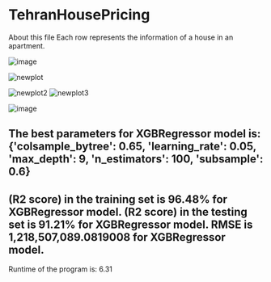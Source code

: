 # TehranHousePricing

About this file
Each row represents the information of a house in an apartment.


![image](https://user-images.githubusercontent.com/100142624/184506705-4c72581e-82ca-4467-b4d9-49e25a892660.png)

![newplot](https://user-images.githubusercontent.com/100142624/184506721-bfc3c642-cff2-4776-8890-7bc408c817fd.png)


![newplot2](https://user-images.githubusercontent.com/100142624/184506740-e480bd41-66ec-4650-852a-279ec683a668.png)
![newplot3](https://user-images.githubusercontent.com/100142624/184506741-af74078b-0552-4d09-ba10-8520ac8b9c4a.png)



![image](https://user-images.githubusercontent.com/100142624/184538196-eeb7f749-216b-49c8-ab38-0d9f10a6211e.png)


The best parameters for XGBRegressor model is: {'colsample_bytree': 0.65, 'learning_rate': 0.05, 'max_depth': 9, 'n_estimators': 100, 'subsample': 0.6}
--------------------
(R2 score) in the training set is 96.48% for XGBRegressor model.
(R2 score) in the testing set is 91.21% for XGBRegressor model.
RMSE is 1,218,507,089.0819008 for XGBRegressor model.
--------------------
Runtime of the program is: 6.31

